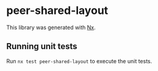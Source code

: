 # peer-shared-layout

This library was generated with [Nx](https://nx.dev).

## Running unit tests

Run `nx test peer-shared-layout` to execute the unit tests.
